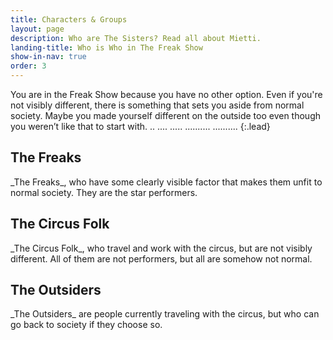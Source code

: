 ```yaml
---
title: Characters & Groups
layout: page
description: Who are The Sisters? Read all about Mietti.
landing-title: Who is Who in The Freak Show
show-in-nav: true
order: 3
---
```


You are in the Freak Show because you have no other option. Even if you're  not visibly different, there is something that sets you aside from normal society. Maybe you made yourself different on the outside too even though you weren’t like that to start with. .. .... ..... .......... ..........
{:.lead}

<div class="row">
    <div class="4u 12u$(small)">
        <h2>The Freaks</h2>
        <p>
            _The Freaks_, who have some clearly visible factor that makes them unfit to normal society. They are the star performers.
        </p>
    </div>
    <div class="4u 12u$(small)">
        <h2>The Circus Folk</h2>
        <p>
            _The Circus Folk_, who travel and work with the circus, but are not visibly different. All of them are not performers, but all are somehow not normal.
        </p>
    </div>
    <div class="4u 12u$(small)">
        <h2>The Outsiders</h2>
        <p>
            _The Outsiders_ are people currently traveling with the circus, but who can go back to society if they choose so.   
        </p>
    </div>





</div>
